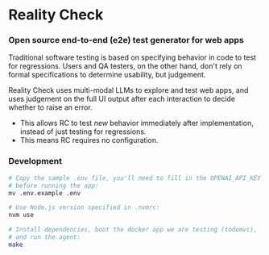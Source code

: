 # Reality Check

### Open source end-to-end (e2e) test generator for web apps

Traditional software testing is based on specifying behavior in code to test
for regressions. Users and QA testers, on the other hand, don't rely on formal
specifications to determine usability, but judgement.

Reality Check uses multi-modal LLMs to explore and test web apps, and uses
judgement on the full UI output after each interaction to decide whether to
raise an error.

-   This allows RC to test _new_ behavior immediately after implementation, instead of just testing for regressions.
-   This means RC requires no configuration.

### Development

```bash
# Copy the sample .env file, you'll need to fill in the OPENAI_API_KEY
# before running the app:
mv .env.example .env

# Use Node.js version specified in .nvmrc:
nvm use

# Install dependencies, boot the docker app we are testing (todomvc),
# and run the agent:
make
```
